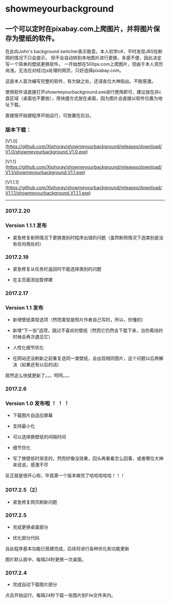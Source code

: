 # showmeyourbackground
## 一个可以定时在pixabay.com上爬图片，并将图片保存为壁纸的软件。
在此向John's background switcher表示致意。本人初学c#，平时发现JBS在断网的情况下只会提示，
但不会自动转到本地图片进行更换，多感不便，因此决定写一个简单的壁纸更换软件。
一开始想在500px.com上爬图片，但由于本人资历尚浅，无法应对经过js处理的网页，只好选择pixabay.com。

这是本人首次编写完整的软件，有欠缺之处，还请各位大神指出。不胜感激。

使用软件请直接打开showmeyourbackground.exe进行使用即可，建议放在非c盘区域（桌面也不要放），用快捷方式放在桌面，因为图片会直接以软件位置为地址下载。

直接按开始键程序开始运行，可放置在后台。


 


### 版本下载：

   [V1.0] (https://github.com/Xiphoray/showmeyourbackground/releases/download/V1.0/showmeyourbackground.V1.0.exe)

   [V1.1] (https://github.com/Xiphoray/showmeyourbackground/releases/download/V1.1/showmeyourbackground.V1.1.exe)
 
 
   [V1.1.1] (https://github.com/Xiphoray/showmeyourbackground/releases/download/V1.1.1/showmeyourbackground.V1.1.1.exe)
 
 
 
 
 ***
 
 
 
### 2017.2.20
### Version 1.1.1 发布
+ 紧急修复断网情况下更换类别时程序出错的问题（虽然断网情况下选类别是没有任何用处的）
 
 
 
### 2017.2.19
+ 紧急修复从任务栏返回时不能选择类别的问题

+ 在主页面添加暂停建



### 2017.2.17
### Version 1.1 发布
+ 新增壁纸类型选项（然而类型是照片作者自己写的，所以，你懂的）

+ 新增“下一张”选项，跳过不喜欢的壁纸（然而它仍然会下载下来，当你离线的时候会再次遇见它）

+ 人性化细节优化

* 在网站还没刷新之前重复选同一类壁纸，会出现相同图片，这个问题以后再解决（如果还有以后的话）

居然这么快就更新了。。。呵呵。。。



### 2017.2.6
### Version 1.0 发布啦 ！ ！ ！
+ 下载图片自适应屏幕

+ 支持最小化

+ 可以选择换壁纸的间隔时间

+ 细节优化

+ 写了换壁纸时渐变的，然而好像没效果，回头再看看怎么回事，或者哪位大神来说说，感激不尽

反正就是很开心啦，毕竟第一个版本做完了哈哈哈哈哈！！！



### 2017.2.5（2）
+ 紧急修复网页刷新问题



### 2017.2.5
+ 完成更换桌面部分

+ 优化部分代码

自此程序基本功能已搭建完成，后续将进行各种优化和功能更新

图片默认居中，每隔24秒更换一次桌面。



### 2017.2.4
+ 完成自动下载图片部分

点击开始运行，每隔24秒下载一张图片到File文件夹内。





